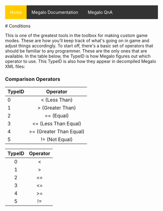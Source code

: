<style type='text/css'>
ul {list-style-type: none;padding: 0;overflow: hidden;background-color: #333;}
li {  display:block; float: left;}
li a {display: block; color: white; text-align: center; padding: 14px 16px; text-decoration: none;}
li a:hover:not(.active) {background-color: #111;}
.active {background-color: #ffcc00;} </style>
<ul>
      <li><a class="active" href="https://palelebouf.github.io/OmahaScript/">Home</a></li>
      <li><a href="https://palelebouf.github.io/OmahaScript/megalo/doc/home">Megalo Documentation</a></li>
      <li><a href="https://palelebouf.github.io/OmahaScript/megalo/qna">Megalo QnA</a></li>
</ul>
# Conditions

This is one of the greatest tools in the toolbox for making custom game modes. These are how you'll
keep track of what's going on in game and adjust things accordingly. To start off, there's a basic set
of operators that should be familiar to any programmer. These are the only ones that are available.
In the table below, the TypeID is how Megalo figures out which operator to use. This TypeID is also how they appear in
decompiled Megalo XML files:

### Comparison Operators
| TypeID | Operator |
| ---- |:---------------------: |
|   0  | < (Less Than) |
|   1  | > (Greater Than) |
|   2  | == (Equal) |
|   3  | <= (Less Than Equal) |
|   4  | >= (Greater Than Equal) | 
|   5  | != (Not Equal) | 

| TypeID 	| Operator 	|
|:------:	|:--------:	|
|    0   	|     <    	|
|    1   	|     >    	|
|    2   	|    ==    	|
|    3   	|    <=    	|
|    4   	|    >=    	|
|    5   	|    !=    	|
